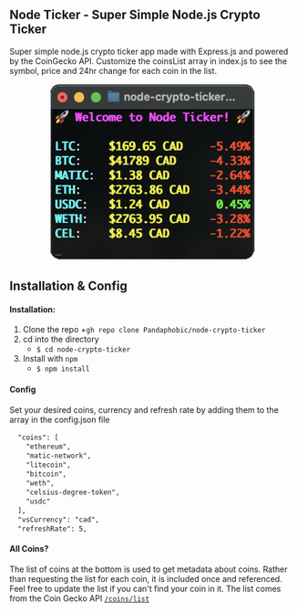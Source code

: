 ## Node Ticker - Super Simple Node.js Crypto Ticker

Super simple node.js crypto ticker app made with Express.js and powered by the CoinGecko API. Customize the coinsList array in index.js to see the symbol, price and 24hr change for each coin in the list.

<p align="center">
<img src="https://github.com/Pandaphobic/node-crypto-ticker/blob/main/screenshots/example_screenshot.png" 
  alt="Example View" 
  width="360" height="310">
</p>

## Installation & Config

#### Installation:

1. Clone the repo +`gh repo clone Pandaphobic/node-crypto-ticker`
2. cd into the directory
   - `$ cd node-crypto-ticker`
3. Install with `npm`
   - `$ npm install`

#### Config

Set your desired coins, currency and refresh rate by adding them to the array in the config.json file

```
  "coins": [
    "ethereum",
    "matic-network",
    "litecoin",
    "bitcoin",
    "weth",
    "celsius-degree-token",
    "usdc"
  ],
  "vsCurrency": "cad",
  "refreshRate": 5,
```

#### All Coins?

The list of coins at the bottom is used to get metadata about coins. Rather than requesting the list for each coin, it is included once and referenced. Feel free to update the list if you can't find your coin in it. The list comes from the Coin Gecko API [`/coins/list`](https://api.coingecko.com/api/v3/coins/list)
